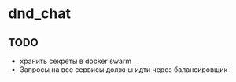 # dnd_chat

## TODO
- хранить секреты в docker swarm
- Запросы на все сервисы должны идти через балансировщик